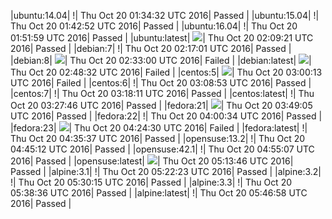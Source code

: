 |ubuntu:14.04| \![](https://cdn.rawgit.com/Neilpang/letest/master/status/ubuntu-14.04.svg?1476927272)| Thu Oct 20 01:34:32 UTC 2016| Passed |
|ubuntu:15.04| \![](https://cdn.rawgit.com/Neilpang/letest/master/status/ubuntu-15.04.svg?1476927772)| Thu Oct 20 01:42:52 UTC 2016| Passed |
|ubuntu:16.04| \![](https://cdn.rawgit.com/Neilpang/letest/master/status/ubuntu-16.04.svg?1476928319)| Thu Oct 20 01:51:59 UTC 2016| Passed |
|ubuntu:latest| ![](https://cdn.rawgit.com/Neilpang/letest/master/status/ubuntu-latest.svg?1476929361)| Thu Oct 20 02:09:21 UTC 2016| Passed |
|debian:7| \![](https://cdn.rawgit.com/Neilpang/letest/master/status/debian-7.svg?1476929821)| Thu Oct 20 02:17:01 UTC 2016| Passed |
|debian:8| ![](https://cdn.rawgit.com/Neilpang/letest/master/status/debian-8.svg?1476930780)| Thu Oct 20 02:33:00 UTC 2016| Failed |
|debian:latest| ![](https://cdn.rawgit.com/Neilpang/letest/master/status/debian-latest.svg?1476931712)| Thu Oct 20 02:48:32 UTC 2016| Failed |
|centos:5| ![](https://cdn.rawgit.com/Neilpang/letest/master/status/centos-5.svg?1476932413)| Thu Oct 20 03:00:13 UTC 2016| Failed |
|centos:6| \![](https://cdn.rawgit.com/Neilpang/letest/master/status/centos-6.svg?1476932933)| Thu Oct 20 03:08:53 UTC 2016| Passed |
|centos:7| \![](https://cdn.rawgit.com/Neilpang/letest/master/status/centos-7.svg?1476933491)| Thu Oct 20 03:18:11 UTC 2016| Passed |
|centos:latest| \![](https://cdn.rawgit.com/Neilpang/letest/master/status/centos-latest.svg?1476934066)| Thu Oct 20 03:27:46 UTC 2016| Passed |
|fedora:21| ![](https://cdn.rawgit.com/Neilpang/letest/master/status/fedora-21.svg?1476935345)| Thu Oct 20 03:49:05 UTC 2016| Passed |
|fedora:22| \![](https://cdn.rawgit.com/Neilpang/letest/master/status/fedora-22.svg?1476936034)| Thu Oct 20 04:00:34 UTC 2016| Passed |
|fedora:23| ![](https://cdn.rawgit.com/Neilpang/letest/master/status/fedora-23.svg?1476937470)| Thu Oct 20 04:24:30 UTC 2016| Failed |
|fedora:latest| \![](https://cdn.rawgit.com/Neilpang/letest/master/status/fedora-latest.svg?1476938136)| Thu Oct 20 04:35:37 UTC 2016| Passed |
|opensuse:13.2| \![](https://cdn.rawgit.com/Neilpang/letest/master/status/opensuse-13.2.svg?1476938712)| Thu Oct 20 04:45:12 UTC 2016| Passed |
|opensuse:42.1| \![](https://cdn.rawgit.com/Neilpang/letest/master/status/opensuse-42.1.svg?1476939307)| Thu Oct 20 04:55:07 UTC 2016| Passed |
|opensuse:latest| ![](https://cdn.rawgit.com/Neilpang/letest/master/status/opensuse-latest.svg?1476940426)| Thu Oct 20 05:13:46 UTC 2016| Passed |
|alpine:3.1| \![](https://cdn.rawgit.com/Neilpang/letest/master/status/alpine-3.1.svg?1476940943)| Thu Oct 20 05:22:23 UTC 2016| Passed |
|alpine:3.2| \![](https://cdn.rawgit.com/Neilpang/letest/master/status/alpine-3.2.svg?1476941415)| Thu Oct 20 05:30:15 UTC 2016| Passed |
|alpine:3.3| \![](https://cdn.rawgit.com/Neilpang/letest/master/status/alpine-3.3.svg?1476941916)| Thu Oct 20 05:38:36 UTC 2016| Passed |
|alpine:latest| \![](https://cdn.rawgit.com/Neilpang/letest/master/status/alpine-latest.svg?1476942418)| Thu Oct 20 05:46:58 UTC 2016| Passed |
